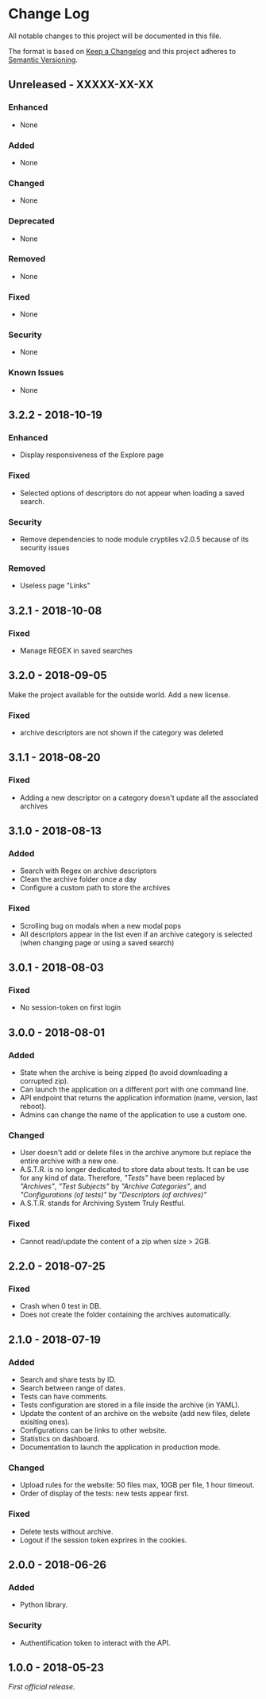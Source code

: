 # Change Log
All notable changes to this project will be documented in this file.

The format is based on [Keep a Changelog](http://keepachangelog.com/)
and this project adheres to [Semantic Versioning](http://semver.org/).

## Unreleased - XXXXX-XX-XX
### Enhanced
- None

### Added
- None

### Changed
- None

### Deprecated
- None

### Removed
- None

### Fixed
- None

### Security
- None

### Known Issues
- None

## 3.2.2 - 2018-10-19

### Enhanced
- Display responsiveness of the Explore page

### Fixed
- Selected options of descriptors do not appear when loading a saved search.

### Security
- Remove dependencies to node module cryptiles v2.0.5 because of its security issues

### Removed
- Useless page "Links"

## 3.2.1 - 2018-10-08

### Fixed
- Manage REGEX in saved searches

## 3.2.0 - 2018-09-05

Make the project available for the outside world. Add a new license.

### Fixed
- archive descriptors are not shown if the category was deleted

## 3.1.1 - 2018-08-20

### Fixed
- Adding a new descriptor on a category doesn't update all the associated archives

## 3.1.0 - 2018-08-13

### Added
- Search with Regex on archive descriptors
- Clean the archive folder once a day
- Configure a custom path to store the archives

### Fixed
- Scrolling bug on modals when a new modal pops
- All descriptors appear in the list even if an archive category is selected (when changing page or using a saved search)

## 3.0.1 - 2018-08-03

### Fixed
- No session-token on first login

## 3.0.0 - 2018-08-01

### Added
- State when the archive is being zipped (to avoid downloading a corrupted zip).
- Can launch the application on a different port with one command line.
- API endpoint that returns the application information (name, version, last reboot).
- Admins can change the name of the application to use a custom one.

### Changed
- User doesn't add or delete files in the archive anymore but replace the entire archive with a new one.
- A.S.T.R. is no longer dedicated to store data about tests. It can be use for any kind of data. Therefore, *"Tests"* have been replaced by *"Archives"*, *"Test Subjects"* by *"Archive Categories"*, and *"Configurations (of tests)"* by *"Descriptors (of archives)"*
- A.S.T.R. stands for Archiving System Truly Restful.

### Fixed
- Cannot read/update the content of a zip when size > 2GB.

## 2.2.0 - 2018-07-25

### Fixed
- Crash when 0 test in DB.
- Does not create the folder containing the archives automatically.

## 2.1.0 - 2018-07-19

### Added
- Search and share tests by ID.
- Search between range of dates.
- Tests can have comments.
- Tests configuration are stored in a file inside the archive (in YAML).
- Update the content of an archive on the website (add new files, delete exisiting ones).
- Configurations can be links to other website.
- Statistics on dashboard.
- Documentation to launch the application in production mode.

### Changed
- Upload rules for the website: 50 files max, 10GB per file, 1 hour timeout.
- Order of display of the tests: new tests appear first.

### Fixed
- Delete tests without archive.
- Logout if the session token exprires in the cookies.

## 2.0.0 - 2018-06-26

### Added
- Python library.

### Security
- Authentification token to interact with the API.

## 1.0.0 - 2018-05-23

*First official release.*

